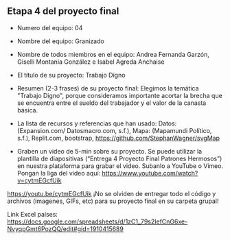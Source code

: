## Etapa 4 del proyecto final

- Numero del equipo: 04

- Nombre del equipo: Granizado

- Nombre de todos miembros en el equipo: Andrea Fernanda Garzón, Giselli Montania González e Isabel Agreda Anchaise

- El título de su proyecto: Trabajo Digno

- Resumen (2-3 frases) de su proyecto final: Elegimos la temática "Trabajo Digno", porque consideramos importante acortar la brecha que se encuentra entre el sueldo del trabajador y el valor de la canasta básica.

- La lista de recursos y referencias que han usado: Datos: (Expansion.com/ Datosmacro.com, s.f.), Mapa: (Mapamundi Político, s.f.), Replit.com, bootstrap, https://github.com/StephanWagner/svgMap 

- Graben un video de 5-min sobre su proyecto. Se puede utilizar la plantilla de diapositivas (“Entrega 4 Proyecto Final Patrones Hermosos”) en nuestra plataforma para grabar el video. Subanlo a YouTube o Vimeo. Pongan la liga del vídeo aquí: https://www.youtube.com/watch?v=cytmEGcfUik

https://youtu.be/cytmEGcfUik
¡No se olviden de entregar todo el código y archivos (imagenes, GIFs, etc) para su proyecto final en su carpeta grupal!

Link Excel países: https://docs.google.com/spreadsheets/d/1zC1_79s2IefCnG6xe-NvyqpGmt6PozQQ/edit#gid=1910415689
